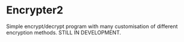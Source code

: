 # Encrypter2

Simple encrypt/decrypt program with many customisation of different encryption methods. STILL IN DEVELOPMENT.